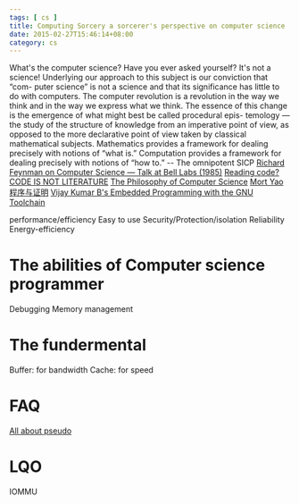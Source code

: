 ```yaml
---
tags: [ cs ] 
title: Computing Sorcery a sorcerer's perspective on computer science
date: 2015-02-27T15:46:14+08:00 
category: cs
---
```


[0]: https://www.youtube.com/watch?v=lL4wg6ZAFIM
[1]: https://github.com/shadowsocks/shadowsocks/tree/master
[2]: http://www.gigamonkeys.com/code-reading/
[3]: https://plato.stanford.edu/entries/computer-science/

What's the computer science? Have you ever asked yourself? It's not a science! 
Underlying our approach to this subject is our conviction that “com-
puter science” is not a science and that its significance has little to do
with computers. The computer revolution is a revolution in the way we
think and in the way we express what we think. The essence of this
change is the emergence of what might best be called procedural epis-
temology —the study of the structure of knowledge from an imperative
point of view, as opposed to the more declarative point of view taken
by classical mathematical subjects. Mathematics provides a framework
for dealing precisely with notions of “what is.” Computation provides a
framework for dealing precisely with notions of “how to.”  -- The omnipotent SICP
[Richard Feynman on Computer Science — Talk at Bell Labs (1985)][0]
[Reading code? CODE IS NOT LITERATURE][2]
[The Philosophy of Computer Science][3]
[Mort Yao 程序与证明](http://www.tuicool.com/articles/YRZvem)
[Vijay Kumar B's Embedded Programming with the GNU Toolchain](http://www.bravegnu.org/gnu-eprog/)

performance/efficiency
Easy to use
Security/Protection/isolation
Reliability
Energy-efficiency

# The abilities of Computer science programmer
Debugging
Memory management

# The fundermental
Buffer: for bandwidth
Cache: for speed

# FAQ
[All about pseudo](https://www.ibm.com/developerworks/library/os-aapseudo1/os-aapseudo1-pdf.pdf)

# LQO
IOMMU
